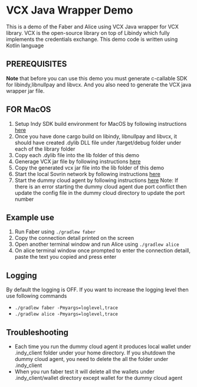 # VCX Java Wrapper Demo

This is a demo of the Faber and Alice using VCX Java wrapper for VCX library.
VCX is the open-source library on top of Libindy which fully implements the credentials exchange.
This demo code is written using Kotlin language

## PREREQUISITES
**Note** that before you can use this demo you must generate c-callable SDK for libindy,libnullpay and libvcx. And you also need to generate the VCX java wrapper jar file.

## FOR MacOS

1. Setup Indy SDK build environment for MacOS by following instructions [here](https://github.com/hyperledger/indy-sdk/blob/master/docs/build-guides/mac-build.md)
2. Once you have done cargo build on libindy, libnullpay and libvcx, it should have created .dylib DLL file under /target/debug folder under each of the library folder
3. Copy each .dylib file into the lib folder of this demo
4. Generage VCX jar file by following instructions [here](https://github.com/hyperledger/indy-sdk/tree/master/vcx/wrappers/java#jar)
5. Copy the generated vcx jar file into the lib folder of this demo
6. Start the local Sovrin network by following instructions [here](https://github.com/hyperledger/indy-sdk#how-to-start-local-nodes-pool-with-docker)
7. Start the dummy cloud agent by following instructions [here](https://github.com/hyperledger/indy-sdk/blob/master/vcx/dummy-cloud-agent/README.md)
    Note: If there is an error starting the dummy cloud agent due port conflict then update the config file in the dummy cloud directory to update the port number


## Example use
 1. Run Faber using ```./gradlew faber```
 2. Copy the connection detail printed on the screen
 3. Open another terminal window and run Alice using ```./gradlew alice```
 4. On alice terminal window once prompted to enter the connection detaill, paste the text you copied and press enter


## Logging
  By default the logging is OFF. If you want to increase the logging level then use following commands
  - ```./gradlew faber -Pmyargs=loglevel,trace```
  - ```./gradlew alice -Pmyargs=loglevel,trace```


## Troubleshooting
 - Each time you run the dummy cloud agent it produces local wallet under .indy_client folder under your home directory. If you shutdown the dummy cloud agent, you need to delete the all the folder under .indy_client
 - When you run faber test it will delete all the wallets under .indy_client/wallet directory except wallet for the dummy cloud agent
